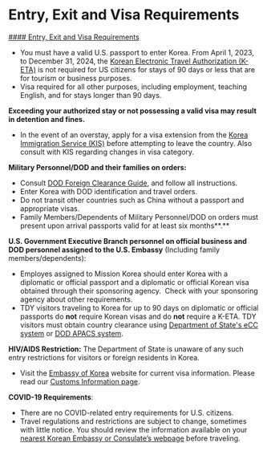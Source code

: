 # Entry, Exit and Visa Requirements

[#### Entry, Exit and Visa Requirements](javascript:void(0); "Entry, Exit and Visa Requirements")

* You must have a valid U.S. passport to enter Korea. From April 1, 2023, to December 31, 2024, the [Korean Electronic Travel Authorization (K-ETA)](https://gcc02.safelinks.protection.outlook.com/?url=https%3A%2F%2Fwww.k-eta.go.kr%2Fportal%2Fboard%2Fviewboarddetail.do%3FbbsSn%3D149899&data=05%7C01%7COCSContentManager%40state.gov%7C1afb7aca5a494371ad8b08db3225a001%7C66cf50745afe48d1a691a12b2121f44b%7C0%7C0%7C638158909396491405%7CUnknown%7CTWFpbGZsb3d8eyJWIjoiMC4wLjAwMDAiLCJQIjoiV2luMzIiLCJBTiI6Ik1haWwiLCJXVCI6Mn0%3D%7C3000%7C%7C%7C&sdata=i9lVr%2B8G2cI1iDgH%2FwfqZugSPyJ%2FZcei9%2BRMOl5uqOA%3D&reserved=0) is not required for US citizens for stays of 90 days or less that are for tourism or business purposes.
* Visa required for all other purposes, including employment, teaching English, and for stays longer than 90 days.

**Exceeding your authorized stay or not possessing a valid visa may result in detention and fines.**

* In the event of an overstay, apply for a visa extension from the [Korea Immigration Service (KIS)](https://immigration.go.kr/immigration_eng/index.do) before attempting to leave the country. Also consult with KIS regarding changes in visa category.

**Military Personnel/DOD and their families on orders:**

* Consult [DOD Foreign Clearance Guide](https://www.fcg.pentagon.mil/fcg.cfm), and follow all instructions.
* Enter Korea with DOD identification and travel orders.
* Do not transit other countries such as China without a passport and appropriate visas.
* Family Members/Dependents of Military Personnel/DOD on orders must present upon arrival passports valid for at least six months**.**

**U.S. Government Executive Branch personnel on official business and DOD personnel assigned to the U.S. Embassy** (Including family members/dependents):

* Employes assigned to Mission Korea should enter Korea with a diplomatic or official passport and a diplomatic or official Korean visa obtained through their sponsoring agency.  Check with your sponsoring agency about other requirements.
* TDY visitors traveling to Korea for up to 90 days on diplomatic or official passports do **not** require Korean visas and do **not** require a K-ETA. TDY visitors must obtain country clearance using [Department of State's eCC system](https://myservices.servicenowservices.com/ecc) or [DOD APACS system](https://apacs.milcloud.mil/apacs/).

**HIV/AIDS Restriction:** The Department of State is unaware of any such entry restrictions for visitors or foreign residents in Korea.

* Visit the [Embassy of Korea](https://overseas.mofa.go.kr/us-en/index.do) website for current visa information. Please read our [Customs Information page](https://travel.state.gov/content/travel/en/international-travel/before-you-go/customs-and-import.html "http://travel.state.gov/travel/cis_pa_tw/cis/cis_1468.html").

**COVID-19 Requirements**:

* There are no COVID-related entry requirements for U.S. citizens.
* Travel regulations and restrictions are subject to change, sometimes with little notice. You should review the information available on your [nearest Korean Embassy or Consulate’s webpage](https://overseas.mofa.go.kr/us-en/wpge/m_4501/contents.do) before traveling.